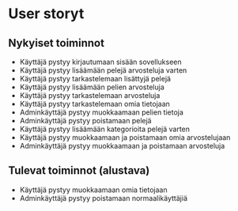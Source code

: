 # User storyt


## Nykyiset toiminnot

- Käyttäjä pystyy kirjautumaan sisään sovellukseen
- Käyttäjä pystyy lisäämään pelejä arvosteluja varten
- Käyttäjä pystyy tarkastelemaan lisättyjä pelejä
- Käyttäjä pystyy lisäämään pelien arvosteluja
- Käyttäjä pystyy tarkastelemaan arvosteluja
- Käyttäjä pystyy tarkastelemaan omia tietojaan
- Adminkäyttäjä pystyy muokkaamaan pelien tietoja
- Adminkäyttäjä pystyy poistamaan pelejä
- Käyttäjä pystyy lisäämään kategorioita pelejä varten
- Käyttäjä pystyy muokkaamaan ja poistamaan omia arvostelujaan
- Adminkäyttäjä pystyy muokkaamaan ja poistamaan arvosteluja

## Tulevat toiminnot (alustava)

- Käyttäjä pystyy muokkaamaan omia tietojaan
- Adminkäyttäjä pystyy poistamaan normaalikäyttäjiä
